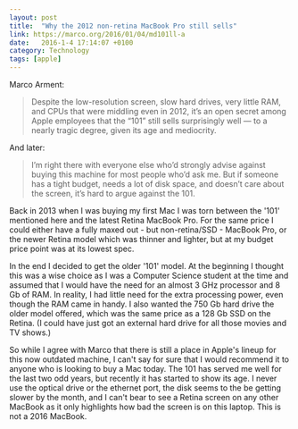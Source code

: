```yaml
---
layout: post
title:  "Why the 2012 non-retina MacBook Pro still sells"
link: https://marco.org/2016/01/04/md101ll-a
date:   2016-1-4 17:14:07 +0100
category: Technology
tags: [apple]
---
```


Marco Arment:

> Despite the low-resolution screen, slow hard drives, very little RAM, and CPUs that were middling even  in 2012, it’s an open secret among Apple employees that the “101” still sells surprisingly well — to a nearly tragic degree, given its age and mediocrity.

And later:

> I’m right there with everyone else who’d strongly advise against buying this machine for most people  who’d ask me. But if someone has a tight budget, needs a lot of disk space, and doesn’t care about the  screen, it’s hard to argue against the 101.

Back in 2013 when I was buying my first Mac I was torn between the '101' mentioned here and the latest Retina MacBook Pro. For the same price I could either have a fully maxed out - but non-retina/SSD - MacBook Pro, or the newer Retina model which was thinner and lighter, but at my budget price point was at its lowest spec.

In the end I decided to get the older '101' model. At the beginning I thought this was a wise choice as I was a Computer Science student at the time and assumed that I would have the need for an almost 3 GHz processor and 8 Gb of RAM. In reality, I had little need for the extra processing power, even though the RAM came in handy. I also wanted the 750 Gb hard drive the older model offered, which was the same price as a 128 Gb SSD on the Retina. (I could have just got an external hard drive for all those movies and TV shows.)

So while I agree with Marco that there is still a place in Apple's lineup for this now outdated machine, I can't say for sure that I would recommend it to anyone who is looking to buy a Mac today. The 101 has served me well for the last two odd years, but recently it has started to show its age. I never use the optical drive or the ethernet port, the disk seems to the be getting slower by the month, and I can't bear to see a Retina screen on any other MacBook as it only highlights how bad the screen is on this laptop. This is not a 2016 MacBook.